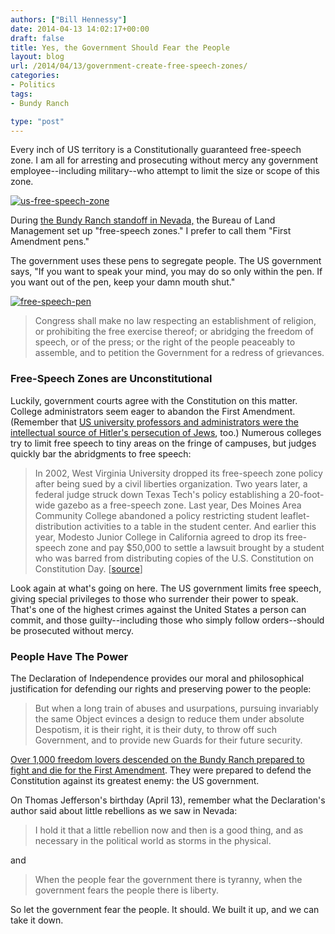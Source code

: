 ```yaml
---
authors: ["Bill Hennessy"]
date: 2014-04-13 14:02:17+00:00
draft: false
title: Yes, the Government Should Fear the People
layout: blog
url: /2014/04/13/government-create-free-speech-zones/
categories:
- Politics
tags:
- Bundy Ranch

type: "post"
---
```


Every inch of US territory is a Constitutionally guaranteed free-speech zone. I am all for arresting and prosecuting without mercy any government employee--including military--who attempt to limit the size or scope of this zone.

[![us-free-speech-zone](https://hennessysview.com/wp-content/uploads/2014/04/us-free-speech-zone.jpg)
](https://hennessysview.com/wp-content/uploads/2014/04/us-free-speech-zone.jpg)

During [the Bundy Ranch standoff in Nevada,](https://hennessysview.com/2014/04/12/governments-surrender-cliven-bundy-destroys-talebs-weak-argument-gun-control/) the Bureau of Land Management set up "free-speech zones." I prefer to call them "First Amendment pens."

The government uses these pens to segregate people. The US government says, "If you want to speak your mind, you may do so only within the pen. If you want out of the pen, keep your damn mouth shut."

[![free-speech-pen](https://hennessysview.com/wp-content/uploads/2014/04/free-speech-pen.jpg)
](https://hennessysview.com/wp-content/uploads/2014/04/free-speech-pen.jpg)



> Congress shall make no law respecting an establishment of religion, or prohibiting the free exercise thereof; or abridging the freedom of speech, or of the press; or the right of the people peaceably to assemble, and to petition the Government for a redress of grievances.





### Free-Speech Zones are Unconstitutional



Luckily, government courts agree with the Constitution on this matter. College administrators seem eager to abandon the First Amendment. (Remember that [US university professors and administrators were the intellectual source of Hitler's persecution of Jews](https://hennessysview.com/2014/03/31/adam-weinstein-neo-nazi-propaganda-machine/), too.) Numerous colleges try to limit free speech to tiny areas on the fringe of campuses, but judges quickly bar the abridgments to free speech:



> 

> 
> In 2002, West Virginia University dropped its free-speech zone policy after being sued by a civil liberties organization. Two years later, a federal judge struck down Texas Tech's policy establishing a 20-foot-wide gazebo as a free-speech zone. Last year, Des Moines Area Community College abandoned a policy restricting student leaflet-distribution activities to a table in the student center. And earlier this year, Modesto Junior College in California agreed to drop its free-speech zone and pay $50,000 to settle a lawsuit brought by a student who was barred from distributing copies of the U.S. Constitution on Constitution Day. [[source](https://news.yahoo.com/va-college-free-speech-zones-latest-fall-154147775.html)] 
> 
> 




Look again at what's going on here. The US government limits free speech, giving special privileges to those who surrender their power to speak. That's one of the highest crimes against the United States a person can commit, and those guilty--including those who simply follow orders--should be prosecuted without mercy.



### People Have The Power



The Declaration of Independence provides our moral and philosophical justification for defending our rights and preserving power to the people:



> But when a long train of abuses and usurpations, pursuing invariably the same Object evinces a design to reduce them under absolute Despotism, it is their right, it is their duty, to throw off such Government, and to provide new Guards for their future security.



[Over 1,000 freedom lovers descended on the Bundy Ranch prepared to fight and die for the First Amendment](https://hennessysview.com/2014/04/12/governments-surrender-cliven-bundy-destroys-talebs-weak-argument-gun-control/). They were prepared to defend the Constitution against its greatest enemy: the US government.

On Thomas Jefferson's birthday (April 13), remember what the Declaration's author said about little rebellions as we saw in Nevada:



> I hold it that a little rebellion now and then is a good thing, and as necessary in the political world as storms in the physical.



and



> When the people fear the government there is tyranny, when the government fears the people there is liberty.



So let the government fear the people. It should. We built it up, and we can take it down.
